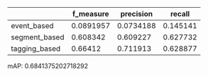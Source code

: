 |               |   f_measure |   precision |   recall |
|---------------|-------------|-------------|----------|
| event_based   |   0.0891957 |   0.0734188 | 0.145141 |
| segment_based |   0.608342  |   0.609227  | 0.627732 |
| tagging_based |   0.66412   |   0.711913  | 0.628877 |
mAP: 0.6841375202718292
